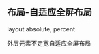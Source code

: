 
## 布局-自适应全屏布局

layout absolute, percent

外层元素不定宽自适应全屏布局

<CodeDemo :collapse="true">
  <template slot="code-template">
    <<< @/docs/.vuepress/examples/LayoutFullFlexPrecent.vue?template
  </template>
  <template slot="code-script">
    <<< @/docs/.vuepress/examples/LayoutFullFlexPrecent.vue?script
  </template>
  <template slot="code-style">
    <<< @/docs/.vuepress/examples/LayoutFullFlexPrecent.vue?style
  </template>
  <LayoutFullFlexPrecent slot="demo"/>
</CodeDemo>
